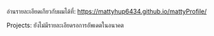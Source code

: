 อ่านรายละเอียดเกียวกับผมได้ที่: https://mattyhup6434.github.io/mattyProfile/

Projects: ยังไม่มีรายละเอียดรอการอัพเดตในอนาคต
